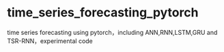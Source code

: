 # time_series_forecasting_pytorch
time series forecasting using pytorch，including ANN,RNN,LSTM,GRU and TSR-RNN，experimental code

